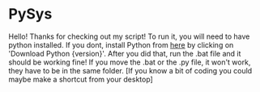 # PySys

Hello! Thanks for checking out my script!
To run it, you will need to have python installed. If you dont, install Python from [here](https://www.python.org/downloads/) by clicking on 'Download Python {version}'.
After you did that, run the .bat file and it should be working fine!
If you move the .bat or the .py file, it won't work, they have to be in the same folder. [If you know a bit of coding you could maybe make a shortcut from your desktop]
